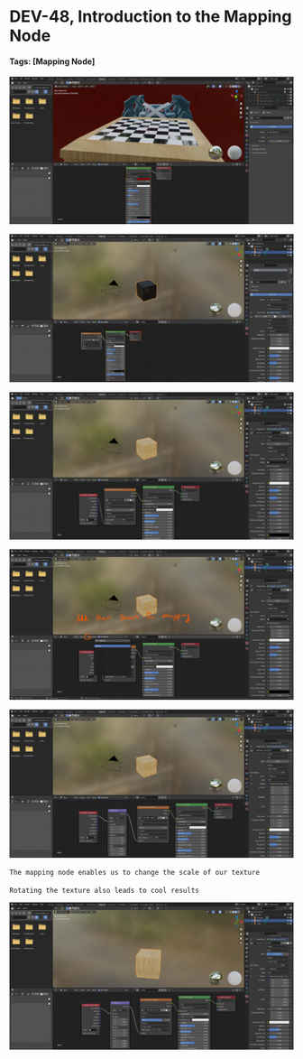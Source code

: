 # DEV-48, Introduction to the Mapping Node
#### Tags: [Mapping Node]

![](../images/DEV-48-A.png)

![](../images/DEV-48-B.png)

![](../images/DEV-48-C.png)

![](../images/DEV-48-D.png)

![](../images/DEV-48-E.png)

    The mapping node enables us to change the scale of our texture

    Rotating the texture also leads to cool results

![](../images/DEV-48-F.png)
